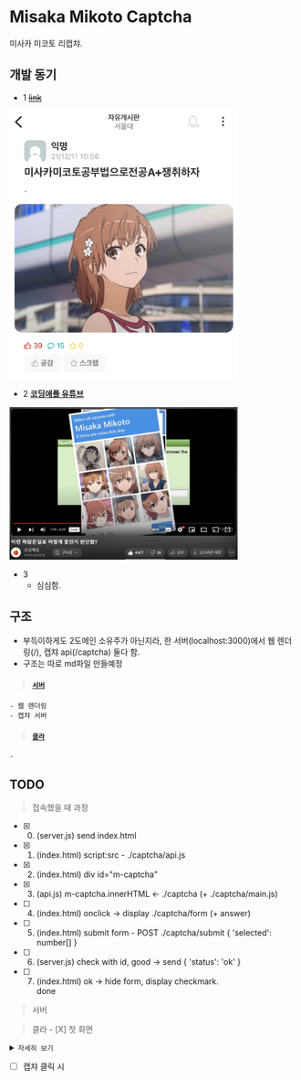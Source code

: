 # Misaka Mikoto Captcha

미사카 미코토 리캡챠.


## 개발 동기

 - 1 ~~[link](https://m.humoruniv.com/board/read.html?&table=thema2&number=1387050)~~    
<img src="readme_img_1.png" width="400">

 - 2 **[코딩애플 유튜브](https://youtu.be/pFjhHPa_Apw?t=119)**   
<img src="readme_img_2.png" width="400">

 - 3
    - 심심함.


## 구조

 - 부득이하게도 2도메인 소유주가 아닌지라, 한 서버(localhost:3000)에서 웹 렌더링(/), 캡챠 api(/captcha) 둘다 함.
 - 구조는 따로 md파일 만들예정

> #### <code>[서버](server.js)</code>   
    - 웹 렌더링   
    - 캡챠 서버

> #### <code>[클라](static/)</code>
    - 


## TODO

> 접속했을 때 과정

 - [X] 0. (server.js)  send index.html
 - [X] 1. (index.html) script:src - ./captcha/api.js
 - [X] 2. (index.html) div id="m-captcha"
 - [X] 3. (api.js)     m-captcha.innerHTML <- ./captcha (+ ./captcha/main.js)
 - [ ] 4. (index.html) onclick -> display ./captcha/form (+ answer)
 - [ ] 5. (index.html) submit form - POST ./captcha/submit  { 'selected': number[] }
 - [ ] 6. (server.js)  check with id, good -> send { 'status': 'ok' }
 - [ ] 7. (index.html) ok -> hide form, display checkmark.   
done



> 서버

> 클라
    - [X] 첫 화면
<details>
<summary><code>자세히 보기</code></summary>

<img src="readme_img_3.png" width="80%">   
 - [X] 간단한 사이트
 - [X] 캡챠 iframe
</details>

 - [ ] 캡챠 클릭 시 
